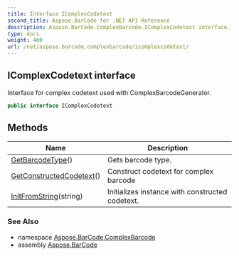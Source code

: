 ```yaml
---
title: Interface IComplexCodetext
second_title: Aspose.BarCode for .NET API Reference
description: Aspose.BarCode.ComplexBarcode.IComplexCodetext interface. Interface for complex codetext used with ComplexBarcodeGenerator
type: docs
weight: 460
url: /net/aspose.barcode.complexbarcode/icomplexcodetext/
---
```

## IComplexCodetext interface

Interface for complex codetext used with ComplexBarcodeGenerator.

```csharp
public interface IComplexCodetext
```

## Methods

| Name | Description |
| --- | --- |
| [GetBarcodeType](../../aspose.barcode.complexbarcode/icomplexcodetext/getbarcodetype/)() | Gets barcode type. |
| [GetConstructedCodetext](../../aspose.barcode.complexbarcode/icomplexcodetext/getconstructedcodetext/)() | Construct codetext for complex barcode |
| [InitFromString](../../aspose.barcode.complexbarcode/icomplexcodetext/initfromstring/)(string) | Initializes instance with constructed codetext. |

### See Also

* namespace [Aspose.BarCode.ComplexBarcode](../../aspose.barcode.complexbarcode/)
* assembly [Aspose.BarCode](../../)


